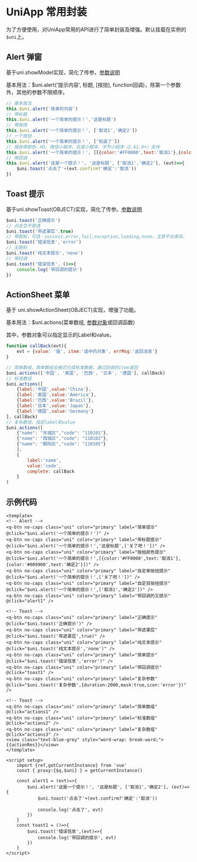 # UniApp 常用封装

为了方便使用，对UniApp常用的API进行了简单封装及增强。默认挂载在实例的`$uni`上。

## Alert 弹窗

基于uni.showModel实现，简化了传参。[参数说明](https://uniapp.dcloud.net.cn/api/ui/prompt.html#showmodal)

基本用法：$uni.alert('提示内容', 标题, [按扭], function回调)，除第一个参数外，其他的参数不限顺序。

```javascript
// 基本就法
this.$uni.alert('简单的内容')
// 带标题
this.$uni.alert('一个简单的提示！','这是标题')
// 带按扭
this.$uni.alert('一个简单的提示！', ['取消1','确定2'])
// 一个按扭
this.$uni.alert('一个简单的提示！', ['知道了'])
// 按扭带颜色，H5、微信小程序、百度小程序、字节小程序（2.62.0+）支持
this.$uni.alert('一个简单的提示！', [[{color:'#FF0000',text:'取消1'},{color:'#009900',text:'确定2'}]])
// 带回调
this.$uni.alert('这是一个提示！', '这是标题', ['取消1','确定2'], (evt)=>{
    $uni.toast('点击了'+(evt.confirm?'确定':'取消'))
})
```

## Toast 提示

基于uni.showToast(OBJECT)实现，简化了传参。[参数说明](https://uniapp.dcloud.net.cn/api/ui/prompt.html#showtoast)

```javascript
$uni.toast('正确提示')
// 点击空不穿透
$uni.toast('带遮罩层',true)
// 带图标，可选：success,error,fail,exception,loading,none，注意平台差异。
$uni.toast('错误信息','error')
// 无图标
$uni.toast('纯文本提示','none')
// 带回调
$uni.toast('错误信息', ()=>{
	console.log('带回调的提示')
})
```

## ActionSheet 菜单

基于 uni.showActionSheet(OBJECT)实现，增强了功能。

基本用法：$uni.actions(菜单数组, [参数对象](https://uniapp.dcloud.net.cn/api/ui/prompt.html#showactionsheet)或回调函数)

其中，参数对象可以指定显示的Label和value。

```javascript
function callBack(evt){
	evt = {value: '值', item:'选中的对象', errMsg:'返回消息'}
}

// 简单数组，简单数组会格式化成标准数据，通过回调的item返回
$uni.actions(['中国', '美国', '巴西', '日本', '德国'], callBack)
// 标准数组
$uni.actions([
    {label:'中国',value:'China'}, 
    {label:'美国',value:'America'}, 
    {label:'巴西',value:'Brazil'}, 
    {label:'日本',value:'Japan'}, 
    {label:'德国',value:'Germany'}
], callBack)
// 复杂数组，指定label和value
$uni.actions([
    {"name": "东城区","code": "110101"},
    {"name": "西城区","code": "110102"},
    {"name": "朝阳区","code": "110105"}
	],
    {
    	label:'name',
    	value:'code',
    	complete: callBack
	}
)

```



## 示例代码

```vue
<template>
<!-- Alert -->
<q-btn no-caps class="uni" color="primary" label="简单提示" @click="$uni.alert('一个简单的提示！')" />
<q-btn no-caps class="uni" color="primary" label="带标题提示" @click="$uni.alert('一个简单的提示！','这是标题',['关了吧！'])" />
<q-btn no-caps class="uni" color="primary" label="按扭颜色提示" @click="$uni.alert('一个简单的提示！',[{color:'#FF0000',text:'取消1'},{color:'#009900',text:'确定2'}])" />
<q-btn no-caps class="uni" color="primary" label="自定单按扭提示" @click="$uni.alert('一个简单的提示！',['关了吧！'])" />
<q-btn no-caps class="uni" color="primary" label="自定双按扭提示" @click="$uni.alert('一个简单的提示！',['取消1','确定2'])" />
<q-btn no-caps class="uni" color="primary" label="带回调的又提示" @click="alert1" />

<!-- Toast -->
<q-btn no-caps class="uni" color="primary" label="正确提示" @click="$uni.toast('正确提示')" />
<q-btn no-caps class="uni" color="primary" label="带遮罩层" @click="$uni.toast('带遮罩层',true)" />
<q-btn no-caps class="uni" color="primary" label="纯文本提示" @click="$uni.toast('纯文本提示','none')" />
<q-btn no-caps class="uni" color="primary" label="简单提示" @click="$uni.toast('错误信息','error')" />
<q-btn no-caps class="uni" color="primary" label="带回调提示" @click="toast1" />
<q-btn no-caps class="uni" color="primary" label="复杂参数" @click="$uni.toast('复杂参数',{duration:2000,mask:true,icon:'error'})" />

<!-- Toast -->
<q-btn no-caps class="uni" color="primary" label="简单数组" @click="actions1" />
<q-btn no-caps class="uni" color="primary" label="标准数组" @click="actions2" />
<q-btn no-caps class="uni" color="primary" label="复杂数组" @click="actions3" />
<view class="text-blue-grey" style="word-wrap: break-word;">{{actionRes}}</view>
</template>

<script setup>
    import {ref,getCurrentInstance} from 'vue'
	const { proxy:{$q,$uni} } = getCurrentInstance()
    
    const alert1 = (evt)=>{
		$uni.alert('这是一个提示！', '这是标题', ['取消1','确定2'], (evt)=>{
			$uni.toast('点击了'+(evt.confirm?'确定':'取消'))
			
			console.log('点击了', evt)
		})
	}
	const toast1 = ()=>{
		$uni.toast('错误信息',(evt)=>{
			console.log('带回调的提示', evt)
		})
	}
</script>
```



